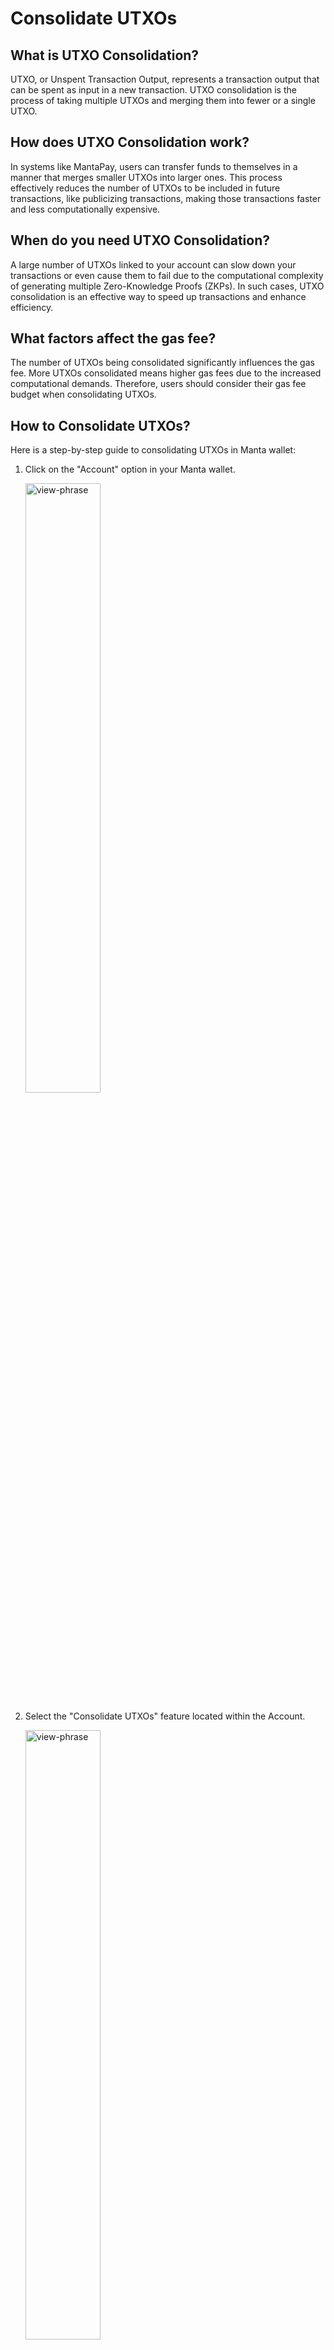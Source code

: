 # Consolidate UTXOs

## What is UTXO Consolidation?

UTXO, or Unspent Transaction Output, represents a transaction output that can be spent as input in a new transaction. UTXO consolidation is the process of taking multiple UTXOs and merging them into fewer or a single UTXO.

## How does UTXO Consolidation work?

In systems like MantaPay, users can transfer funds to themselves in a manner that merges smaller UTXOs into larger ones. This process effectively reduces the number of UTXOs to be included in future transactions, like publicizing transactions, making those transactions faster and less computationally expensive.

## When do you need UTXO Consolidation?

A large number of UTXOs linked to your account can slow down your transactions or even cause them to fail due to the computational complexity of generating multiple Zero-Knowledge Proofs (ZKPs). In such cases, UTXO consolidation is an effective way to speed up transactions and enhance efficiency.

## What factors affect the gas fee?

The number of UTXOs being consolidated significantly influences the gas fee. More UTXOs consolidated means higher gas fees due to the increased computational demands. Therefore, users should consider their gas fee budget when consolidating UTXOs.

## How to Consolidate UTXOs?

Here is a step-by-step guide to consolidating UTXOs in Manta wallet:

1. Click on the "Account" option in your Manta wallet.
   <div style={{textAlign: 'center'}}>
     <img alt="view-phrase" src="/img/guides/manta-wallet/utxo/step1.png" width="50%"/>
   </div>

2. Select the "Consolidate UTXOs" feature located within the Account.
   <div style={{textAlign: 'center'}}>
     <img alt="view-phrase" src="/img/guides/manta-wallet/utxo/step2.png" width="50%"/>
   </div>

3. Select the token and UTXOs that you wish to consolidate. And ensure that you have sufficient token in your Manta wallet's public address to cover the gas fees for this operation.
   <div style={{textAlign: 'center'}}>
     <img alt="view-phrase" src="/img/guides/manta-wallet/utxo/step3.png" width="50%"/>
   </div>

4. Click on the "Consolidate now" button to start the process.
   <div style={{textAlign: 'center'}}>
     <img alt="view-phrase" src="/img/guides/manta-wallet/utxo/step4.png" width="50%"/>
   </div>

5. When the page shows "Consolidation Finished", it means that the "Consolidate UTXOs" operation has been completed successfully.
   <div style={{textAlign: 'center'}}>
     <img alt="view-phrase" src="/img/guides/manta-wallet/utxo/step5.png" width="50%"/>
   </div>

UTXO consolidation is a potent tool for streamlining your blockchain transactions. It's vital to comprehend its implications and thoughtfully consider your requirements before initiating UTXO consolidation.
